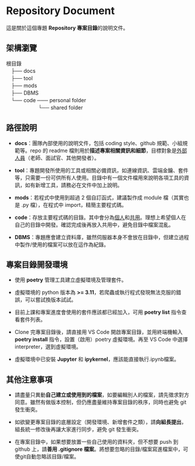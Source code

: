 # Repository Document
這是關於這個專題 **Repository 專案目錄**的說明文件。  
  
  
## 架構瀏覽
根目錄  
　├── docs  
　├── tool  
　├── mods  
　├── DBMS   
　└── code ─── personal folder  
　　　　 　　└── shared folder



## 路徑說明
- **docs**：團隊內部使用的說明文件，包括 coding style、github 規範、小組規範等。repo 的 readme 檔則用於**描述專案相關資訊和細節**，目標對象是<u>外部人員</u>（老師、面試官、其他開發者）。

- **tool**：專題開發所使用的工具或相關必備資訊，如連線資訊、雲端金鑰、套件等，只需要一份可供所有人使用。目錄中有一個文件檔用來說明各項工具的資訊，如有新增工具，請務必在文件中加上說明。

- **mods**：若程式中使用到超過 2 個自訂函式，建議製作成 module 檔（其實也是 .py 檔），在程式中 import，精簡主要程式碼。

- **code**：存放主要程式碼的目錄。其中會分為<u>個人</u>和<u>共用</u>。理想上希望個人在自己的目錄中開發。確認完成後再放入共用中，避免目錄中檔案混亂。

- **DBMS**：專題應會建立資料庫，雖然伺服器本身不會放在目錄中，但建立過程中製作/使用的檔案可以放在這作為紀錄。



## 專案目錄開發環境
- 使用 **poetry** 管理工具建立虛擬環境及管理套件。
- 虛擬環境的 python 版本為 **>= 3.11**，若爬蟲或執行程式發現無法克服的錯誤，可以嘗試換版本試試。

- 目前上課和專案進度會使用的套件應該都已經加入，可用 **poetry list** 指令查看套件列表。

- Clone 完專案目錄後，請直接用 VS Code 開啟專案目錄，並用終端機輸入 **poetry install** 指令，設置（啟用）poetry 虛擬環境。再至 VS Code 中選擇 interpreter，選到虛擬環境。

- 虛擬環境中已安裝 **Jupyter** 和 **ipykernel**，應該能直接執行.ipynb檔案。



## 其他注意事項
- 請盡量只異動**自己建立或使用到的檔案**，如要編輯別人的檔案，請先徵求對方同意。雖然有做版本控制，但仍應盡量維持專案目錄的秩序，同時也避免 git 發生衝突。

- 如欲變更專案目錄的底層設定（開發環境、新增套件之類），請**向組長提出**，組長統一修改後再讓大家進行同步，避免 git 發生衝突。

- 在專案目錄中，如果想要放置一些自己使用的資料夾，但不想要 push 到 github 上，請**善用 .gitignore 檔案**。將想要忽略的目錄/檔案寫進檔案中，可使git自動忽略該目錄/檔案。